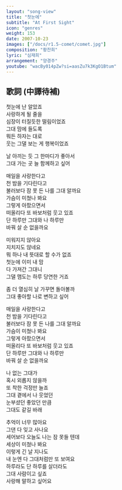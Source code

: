 ```yaml
---
layout: "song-view"
title: "첫눈에"
subtitle: "At First Sight"
icon: "genres"
weight: 153
date: 2007-10-23
images: ["/docs/r1.5-comet/comet.jpg"]
composition: "황찬희"
lyric: "심재희"
arrangement: "양경주"
youtube: "wacBy014pZw?si=aasZu7k3KgO1Btum"
---
```


## 歌詞 (中譯待補)

첫눈에 난 알았죠  
사랑하게 될 줄을  
심장이 터질듯한 떨림이었죠  
그대 맘에 들도록  
뭐든 하자는 대로  
웃는 그댈 보는 게 행복이었죠  

날 아끼는 듯 그 한마디가 좋아서  
그대 가는 곳 늘 함께하고 싶어  

매일을 사랑한다고  
천 밤을 기다린다고  
불러보다 잠 못 든 나를 그대 알까요  
가슴이 미쳤나 봐요  
그렇게 아팠으면서  
떠올리다 또 바보처럼 웃고 있죠  
단 하루만 그대와 나 하루만  
바꿔 살 순 없을까요  

미워지지 않아요  
지치지도 않네요  
뭐 하나 내 뜻대로 할 수가 없죠  
첫눈에 이미 내 맘  
다 가져간 그대니  
그댈 맴도는 하루 당연한 거죠  

좀 더 열심히 날 가꾸면 돌아볼까  
그대 좋아할 나로 변하고 싶어  

매일을 사랑한다고  
천 밤을 기다린다고  
불러보다 잠 못 든 나를 그대 알까요  
가슴이 미쳤나 봐요  
그렇게 아팠으면서  
떠올리다 또 바보처럼 웃고 있죠  
단 하루만 그대와 나 하루만  
바꿔 살 순 없을까요  

나 없는 그대가  
혹시 외롭지 않을까  
또 착한 걱정만 늘죠  
그대 곁에서 나 웃었던  
눈부셨던 좋았던 만큼  
그대도 같길 바래  

추억이 너무 많아요  
그댄 다 잊고 사나요  
세어보다 오늘도 나는 잠 못들 텐데  
세상이 미쳤나 봐요  
이렇게 긴 날 지나도  
내 눈엔 다 그대처럼만 또 보여요  
하루라도 단 하루를 살더라도  
그대 사람이고 싶죠  
사랑해 말하고 싶어요  

